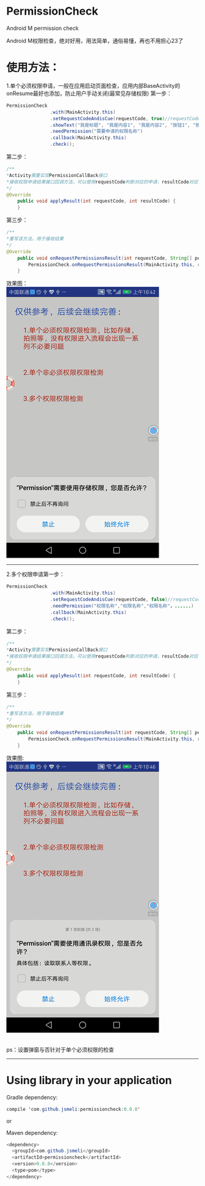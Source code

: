 # PermissionCheck
Android M permission check

Android M权限检查，绝对好用，用法简单，通俗易懂，再也不用担心23了
# 使用方法：
1.单个必须权限申请，一般在应用启动页面检查，应用内部BaseActivity的onResume最好也添加，防止用户手动关闭(最常见存储权限)
第一步：
```java
PermissionCheck
                .with(MainActivity.this)
                .setRequestCodeAndisCue(requestCode, true)//requestCode是code码,true表示弹窗提示用户,false表示不弹窗
                .showText("我是标题", "我是内容1", "我是内容2", "按钮1", "按钮2")
                .needPermission("需要申请的权限名称")
                .callback(MainActivity.this)
                .check();                        
```
第二步：
```java
/**
*Activity需要实现PermissionCallBack接口
*接收权限申请结果接口回调方法，可以使用requestCode判断对应的申请，resultCode对应申请结果
*/
@Override
    public void applyResult(int requestCode, int resultCode) {
    }
```
第三步：
```java
/**
*重写该方法，用于接收结果
*/
@Override
    public void onRequestPermissionsResult(int requestCode, String[] permissions, int[] grantResults) {
        PermissionCheck.onRequestPermissionsResult(MainActivity.this, requestCode, permissions, grantResults);
    }
```
效果图：
</br>![img](https://github.com/jsmeli/mvn-repo-jsmeli/blob/master/img_files/uness_permission.png)
***
2.多个权限申请第一步：
```java
PermissionCheck
                .with(MainActivity.this)
                .setRequestCodeAndisCue(requestCode, false)//requestCode是code码,true表示弹窗提示用户,false表示不弹窗
                .needPermission("权限名称","权限名称","权限名称"，......)
                .callback(MainActivity.this)
                .check();                        
```
第二步：
```java
/**
*Activity需要实现PermissionCallBack接口
*接收权限申请结果接口回调方法，可以使用requestCode判断对应的申请，resultCode对应申请结果
*/
@Override
    public void applyResult(int requestCode, int resultCode) {
    }
```
第三步：
```java
/**
*重写该方法，用于接收结果
*/
@Override
    public void onRequestPermissionsResult(int requestCode, String[] permissions, int[] grantResults) {
        PermissionCheck.onRequestPermissionsResult(MainActivity.this, requestCode, permissions, grantResults);
    }
```
效果图:
</br>![img](https://github.com/jsmeli/mvn-repo-jsmeli/blob/master/img_files/ness_permission.png)

</br>ps：设置弹窗与否针对于单个必须权限的检查
***
# Using library in your application

Gradle dependency:
```java
compile 'com.github.jsmeli:permissioncheck:0.0.8'
```
or

Maven dependency:
```java
<dependency>
  <groupId>com.github.jsmeli</groupId>
  <artifactId>permissioncheck</artifactId>
  <version>0.0.8</version>
  <type>pom</type>
</dependency>
```
